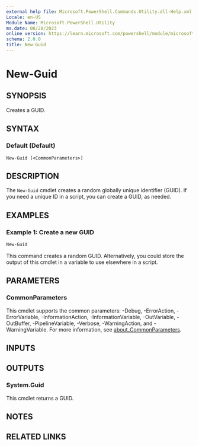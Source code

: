 ```yaml
---
external help file: Microsoft.PowerShell.Commands.Utility.dll-Help.xml
Locale: en-US
Module Name: Microsoft.PowerShell.Utility
ms.date: 08/28/2023
online version: https://learn.microsoft.com/powershell/module/microsoft.powershell.utility/new-guid?view=powershell-7.5&WT.mc_id=ps-gethelp
schema: 2.0.0
title: New-Guid
---
```

# New-Guid

## SYNOPSIS
Creates a GUID.

## SYNTAX

### Default (Default)
```
New-Guid [<CommonParameters>]
```

## DESCRIPTION

The `New-Guid` cmdlet creates a random globally unique identifier (GUID). If you need a unique ID in
a script, you can create a GUID, as needed.

## EXAMPLES

### Example 1: Create a new GUID

```powershell
New-Guid
```

This command creates a random GUID. Alternatively, you could store the output of this cmdlet in a
variable to use elsewhere in a script.

## PARAMETERS

### CommonParameters

This cmdlet supports the common parameters: -Debug, -ErrorAction, -ErrorVariable,
-InformationAction, -InformationVariable, -OutVariable, -OutBuffer, -PipelineVariable, -Verbose,
-WarningAction, and -WarningVariable. For more information, see
[about_CommonParameters](../Microsoft.PowerShell.Core/About/about_CommonParameters.md).

## INPUTS

## OUTPUTS

### System.Guid

This cmdlet returns a GUID.

## NOTES

## RELATED LINKS
